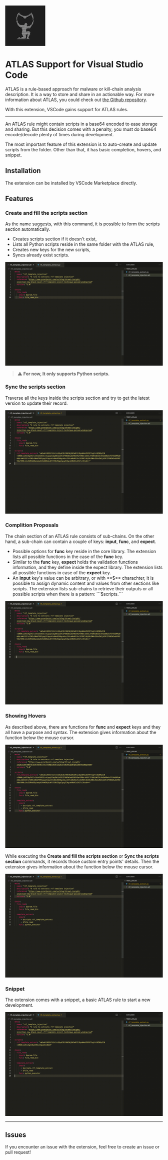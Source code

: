 ![atlas_logo](./media/logo.png)

# ATLAS Support for Visual Studio Code

ATLAS is a rule-based approach for malware or kill-chain analysis description. It is a way to store and share in an actionable way. For more information about ATLAS, you could check out [the Github repository](https://github.com/MALWARE-ATLAS/ATLAS).

With this extension, VSCode gains support for ATLAS rules. 

---

An ATLAS rule might contain scripts in a base64 encoded to ease storage and sharing. But this decision comes with a penalty; you must do base64 encode/decode plenty of times during development.

The most important feature of this extension is to auto-create and update scripts from the folder. Other than that, it has basic completion, hovers, and snippet.

## Installation

The extension can be installed by VSCode Marketplace directly.

## Features

### **Create and fill the scripts section**

As the name suggests, with this command, it is possible to form the scripts section automatically.

- Creates scripts section if it doesn't exist,
- Lists all Python scripts reside in the same folder with the ATLAS rule,
- Creates new keys for the new scripts,
- Syncs already exist scripts.

![createScripts](/media/createScripts.gif)

> :warning: **For now, It only supports Python scripts.**

### **Sync the scripts section**

Traverse all the keys inside the scripts section and try to get the latest version to update their record.

![syncScripts](/media/syncScripts.gif)

### **Complition Proposals**

The chain section of an ATLAS rule consists of sub-chains. On the other hand, a sub-chain can contain a couple of keys: **input**, **func**, and **expect**. 

- Possible options for **func** key reside in the core library. The extension lists all possible functions in the case of the **func** key.
- Similar to the **func** key, **expect** holds the validation functions information, and they define inside the expect library. The extension lists all possible functions in case of the **expect** key.
- An **input** key's value can be arbitrary, or with **$** charachter, it is possible to assign dynamic content and values from other sections like scripts. The extension lists sub-chains to retrieve their outputs or all possible scripts when there is a pattern: ```$scripts.```

![complitionProposals](/media/complitionProposals.gif)

### **Showing Hovers**

As described above, there are functions for **func** and **expect** keys and they all have a purpose and syntax. The extension gives information about the function below the mouse cursor.

![hover](/media/hover.gif)

While executing the **Create and fill the scripts section** or **Sync the scripts section** commands, it records those custom entry points' details. Then the extension gives information about the function below the mouse cursor.

![hoverFunc](/media/hoverFunc.gif)

### **Snippet**

The extension comes with a snippet, a basic ATLAS rule to start a new development.

![snippet](/media/snippet.gif)

---

## Issues

If you encounter an issue with the extension, feel free to create an issue or pull request!